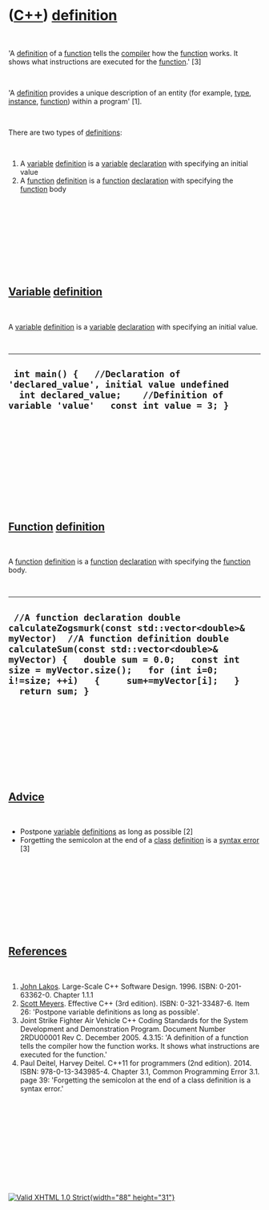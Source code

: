 



 

 

 

 

 

([C++](Cpp.htm)) [definition](CppDefinition.htm)
================================================

 

'A [definition](CppDefinition.htm) of a [function](CppFunction.htm)
tells the [compiler](CppCompiler.htm) how the
[function](CppFunction.htm) works. It shows what instructions are
executed for the [function](CppFunction.htm).' \[3\]

 

'A [definition](CppDefinition.htm) provides a unique description of an
entity (for example, [type](CppDataType.htm),
[instance](CppInstance.htm), [function](CppFunction.htm)) within a
program' \[1\].

 

There are two types of [definitions](CppDefinition.htm):

 

1.  A [variable](CppVariable.htm) [definition](CppDefinition.htm) is a
    [variable](CppVariable.htm) [declaration](CppDeclaration.htm) with
    specifying an initial value
2.  A [function](CppFunction.htm) [definition](CppDefinition.htm) is a
    [function](CppFunction.htm) [declaration](CppDeclaration.htm) with
    specifying the [function](CppFunction.htm) body

 

 

 

 

 

[Variable](CppVariable.htm) [definition](CppDefinition.htm)
-----------------------------------------------------------

 

A [variable](CppVariable.htm) [definition](CppDefinition.htm) is a
[variable](CppVariable.htm) [declaration](CppDeclaration.htm) with
specifying an initial value.

 

  ------------------------------------------------------------------------------------------------------------------------------------------------------------------
  ` int main() {   //Declaration of 'declared_value', initial value undefined    int declared_value;    //Definition of variable 'value'   const int value = 3; }`
  ------------------------------------------------------------------------------------------------------------------------------------------------------------------

 

 

 

 

 

 

[Function](CppFunction.htm) [definition](CppDefinition.htm)
-----------------------------------------------------------

 

A [function](CppFunction.htm) [definition](CppDefinition.htm) is a
[function](CppFunction.htm) [declaration](CppDeclaration.htm) with
specifying the [function](CppFunction.htm) body.

 

  -------------------------------------------------------------------------------------------------------------------------------------------------------------------------------------------------------------------------------------------------------------------------------------------------------------------
  ` //A function declaration double calculateZogsmurk(const std::vector<double>& myVector)  //A function definition double calculateSum(const std::vector<double>& myVector) {   double sum = 0.0;   const int size = myVector.size();   for (int i=0; i!=size; ++i)   {     sum+=myVector[i];   }   return sum; }`
  -------------------------------------------------------------------------------------------------------------------------------------------------------------------------------------------------------------------------------------------------------------------------------------------------------------------

 

 

 

 

 

[Advice](CppAdvice.htm)
-----------------------

 

-   Postpone [variable](CppVariable.htm)
    [definitions](CppDefinition.htm) as long as possible \[2\]
-   Forgetting the semicolon at the end of a [class](CppClass.htm)
    [definition](CppDefinition.htm) is a [syntax
    error](CppSyntaxError.htm) \[3\]

 

 

 

 

 

[References](CppReferences.htm)
-------------------------------

 

1.  [John Lakos](CppJohnLakos.htm). Large-Scale C++ Software Design.
    1996. ISBN: 0-201-63362-0. Chapter 1.1.1
2.  [Scott Meyers](CppScottMeyers.htm). Effective C++ (3rd edition).
    ISBN: 0-321-33487-6. Item 26: 'Postpone variable definitions as long
    as possible'.
3.  Joint Strike Fighter Air Vehicle C++ Coding Standards for the System
    Development and Demonstration Program. Document Number 2RDU00001
    Rev C. December 2005. 4.3.15: 'A definition of a function tells the
    compiler how the function works. It shows what instructions are
    executed for the function.'
4.  Paul Deitel, Harvey Deitel. C++11 for programmers (2nd edition).
    2014. ISBN: 978-0-13-343985-4. Chapter 3.1, Common Programming
    Error 3.1. page 39: 'Forgetting the semicolon at the end of a class
    definition is a syntax error.'

 

 

 

 

 





 

[![Valid XHTML 1.0 Strict](valid-xhtml10.png){width="88"
height="31"}](http://validator.w3.org/check?uri=referer)
